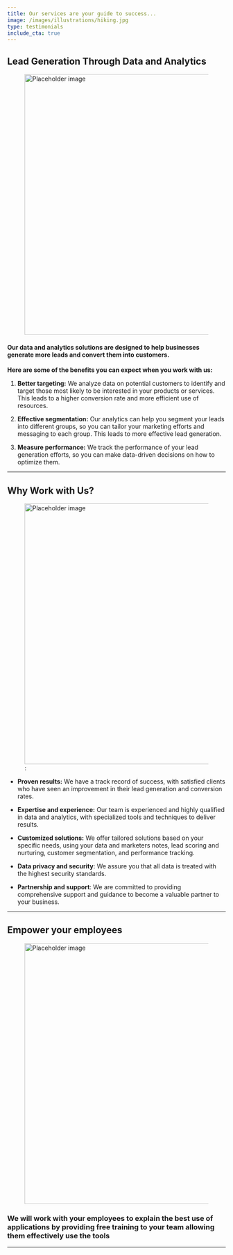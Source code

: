 ```yaml
---
title: Our services are your guide to success... 
image: /images/illustrations/hiking.jpg
type: testimonials
include_cta: true
---
```


## Lead Generation Through Data and Analytics

<figure class="image">

<img class="" src="https://images.pexels.com/photos/590041/pexels-photo-590041.jpeg?auto=compress&cs=tinysrgb&w=1600" alt="Placeholder image" style="width:600px;">

</figure>

#### Our data and analytics solutions are designed to help businesses generate more leads and convert them into customers. 

**Here are some of the benefits you can expect when you work with us:**

1. __Better targeting:__ We analyze data on potential customers to identify and target those most likely to be interested in your products or services. This leads to a higher conversion rate and more efficient use of resources.

2. __Effective segmentation:__ Our analytics can help you segment your leads into different groups, so you can tailor your marketing efforts and messaging to each group. This leads to more effective lead generation.

3. __Measure performance:__ We track the performance of your lead generation efforts, so you can make data-driven decisions on how to optimize them.

***

## Why Work with Us?

<figure class="image">
<img class="" src="https://images.pexels.com/photos/3184292/pexels-photo-3184292.jpeg?auto=compress&cs=tinysrgb&w=1600" alt="Placeholder image" style="width:600px;">
: </figure>

+ __Proven results:__ We have a track record of success, with satisfied clients who have seen an improvement in their lead generation and conversion rates.

+ __Expertise and experience:__ Our team is experienced and highly qualified in data and analytics, with specialized tools and techniques to deliver results.

+ __Customized solutions:__ We offer tailored solutions based on your specific needs, using your data and marketers notes, lead scoring and nurturing, customer segmentation, and performance tracking.

+ __Data privacy and security__: We assure you that all data is treated with the highest security standards.

+ __Partnership and support__: We are committed to providing comprehensive support and guidance to become a valuable partner to your business.

***

## Empower your employees

<figure class="image">
<img class="" src="https://images.pexels.com/photos/2977565/pexels-photo-2977565.jpeg?auto=compress&cs=tinysrgb&w=1600" alt="Placeholder image" style="width:600px;">
</figure>

### We will work with your employees to explain the best use of applications by providing free training to your team allowing them effectively use the tools

***
